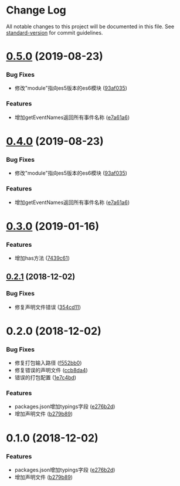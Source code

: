 # Change Log

All notable changes to this project will be documented in this file. See [standard-version](https://github.com/conventional-changelog/standard-version) for commit guidelines.

<a name="0.5.0"></a>
# [0.5.0](https://github.com/any86/any-event/compare/v0.3.0...v0.5.0) (2019-08-23)


### Bug Fixes

* 修改"module"指向es5版本的es6模块 ([93af035](https://github.com/any86/any-event/commit/93af035))


### Features

* 增加getEventNames返回所有事件名称 ([e7a61a6](https://github.com/any86/any-event/commit/e7a61a6))



<a name="0.4.0"></a>
# [0.4.0](https://github.com/any86/any-event/compare/v0.3.0...v0.4.0) (2019-08-23)


### Bug Fixes

* 修改"module"指向es5版本的es6模块 ([93af035](https://github.com/any86/any-event/commit/93af035))


### Features

* 增加getEventNames返回所有事件名称 ([e7a61a6](https://github.com/any86/any-event/commit/e7a61a6))



<a name="0.3.0"></a>
# [0.3.0](https://github.com/any86/any-event/compare/v0.2.1...v0.3.0) (2019-01-16)


### Features

* 增加has方法 ([7439c61](https://github.com/any86/any-event/commit/7439c61))



<a name="0.2.1"></a>
## [0.2.1](https://github.com/any86/any-event/compare/v0.2.0...v0.2.1) (2018-12-02)


### Bug Fixes

* 修复声明文件错误 ([354cd11](https://github.com/any86/any-event/commit/354cd11))



<a name="0.2.0"></a>
# 0.2.0 (2018-12-02)


### Bug Fixes

* 修复打包输入路径 ([f552bb0](https://github.com/any86/any-event/commit/f552bb0))
* 修复错误的声明文件 ([ccb8da4](https://github.com/any86/any-event/commit/ccb8da4))
* 错误的打包配置 ([1e7c4bd](https://github.com/any86/any-event/commit/1e7c4bd))


### Features

* packages.json增加typings字段 ([e276b2d](https://github.com/any86/any-event/commit/e276b2d))
* 增加声明文件 ([b279b89](https://github.com/any86/any-event/commit/b279b89))



<a name="0.1.0"></a>
# 0.1.0 (2018-12-02)



### Features

* packages.json增加typings字段 ([e276b2d](https://github.com/any86/any-event/commit/e276b2d))
* 增加声明文件 ([b279b89](https://github.com/any86/any-event/commit/b279b89))
